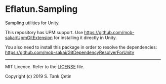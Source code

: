 # Eflatun.Sampling
Sampling utilities for Unity.

This repository has UPM support. Use https://github.com/mob-sakai/UpmGitExtension for installing it directly in Unity.

You also need to install this package in order to resolve the dependencies: https://github.com/mob-sakai/GitDependencyResolverForUnity

----

MIT Licence. Refer to the [LICENSE](/LICENSE) file.

Copyright (c) 2019 S. Tarık Çetin
